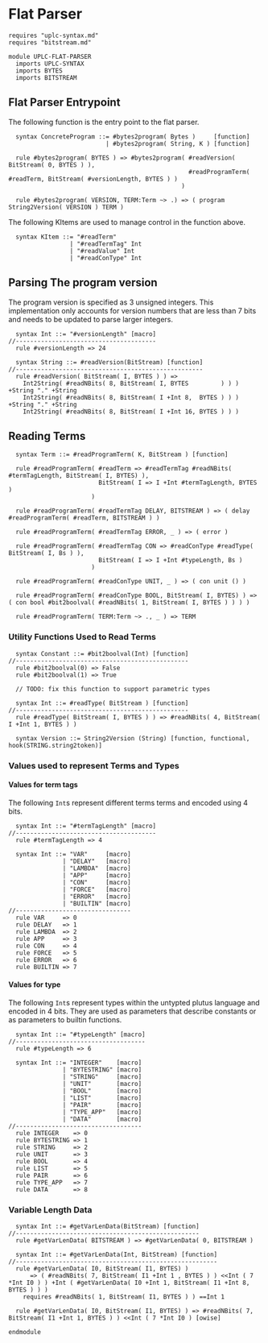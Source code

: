 # Flat Parser

```k
requires "uplc-syntax.md"
requires "bitstream.md"

module UPLC-FLAT-PARSER
  imports UPLC-SYNTAX
  imports BYTES
  imports BITSTREAM
```

## Flat Parser Entrypoint

The following function is the entry point to the flat parser.

```k
  syntax ConcreteProgram ::= #bytes2program( Bytes )     [function]
                           | #bytes2program( String, K ) [function]

  rule #bytes2program( BYTES ) => #bytes2program( #readVersion( BitStream( 0, BYTES ) ),
                                                  #readProgramTerm( #readTerm, BitStream( #versionLength, BYTES ) )
                                                )

  rule #bytes2program( VERSION, TERM:Term ~> .) => ( program String2Version( VERSION ) TERM )
```

The following KItems are used to manage control in the function above.

```k
  syntax KItem ::= "#readTerm"
                 | "#readTermTag" Int
                 | "#readValue" Int
                 | "#readConType" Int
```


## Parsing The program version

The program version is specified as 3 unsigned integers. This implementation only accounts for
version numbers that are less than 7 bits and needs to be updated to parse larger integers.

```k
  syntax Int ::= "#versionLength" [macro]
//---------------------------------------
  rule #versionLength => 24

  syntax String ::= #readVersion(BitStream) [function]
//----------------------------------------------------
  rule #readVersion( BitStream( I, BYTES ) ) =>
    Int2String( #readNBits( 8, BitStream( I, BYTES         ) ) ) +String "." +String
    Int2String( #readNBits( 8, BitStream( I +Int 8,  BYTES ) ) ) +String "." +String
    Int2String( #readNBits( 8, BitStream( I +Int 16, BYTES ) ) )
```

## Reading Terms

```k
  syntax Term ::= #readProgramTerm( K, BitStream ) [function]

  rule #readProgramTerm( #readTerm => #readTermTag #readNBits( #termTagLength, BitStream( I, BYTES) ),
                         BitStream( I => I +Int #termTagLength, BYTES )
                       )

  rule #readProgramTerm( #readTermTag DELAY, BITSTREAM ) => ( delay #readProgramTerm( #readTerm, BITSTREAM ) )

  rule #readProgramTerm( #readTermTag ERROR, _ ) => ( error )

  rule #readProgramTerm( #readTermTag CON => #readConType #readType( BitStream( I, Bs ) ),
                         BitStream( I => I +Int #typeLength, Bs )
                       )

  rule #readProgramTerm( #readConType UNIT, _ ) => ( con unit () )

  rule #readProgramTerm( #readConType BOOL, BitStream( I, BYTES) ) => ( con bool #bit2boolval( #readNBits( 1, BitStream( I, BYTES ) ) ) )

  rule #readProgramTerm( TERM:Term ~> ., _ ) => TERM

```

### Utility Functions Used to Read Terms

```k
  syntax Constant ::= #bit2boolval(Int) [function]
//------------------------------------------------
  rule #bit2boolval(0) => False
  rule #bit2boolval(1) => True

  // TODO: fix this function to support parametric types

  syntax Int ::= #readType( BitStream ) [function]
//------------------------------------------------
  rule #readType( BitStream( I, BYTES ) ) => #readNBits( 4, BitStream( I +Int 1, BYTES ) )

  syntax Version ::= String2Version (String) [function, functional, hook(STRING.string2token)]
```

### Values used to represent Terms and Types

#### Values for term tags

The following `Int`s represent different terms terms and encoded using 4 bits.

```k
  syntax Int ::= "#termTagLength" [macro]
//---------------------------------------
  rule #termTagLength => 4

  syntax Int ::= "VAR"     [macro]
               | "DELAY"   [macro]
               | "LAMBDA"  [macro]
               | "APP"     [macro]
               | "CON"     [macro]
               | "FORCE"   [macro]
               | "ERROR"   [macro]
               | "BUILTIN" [macro]
//--------------------------------
  rule VAR     => 0
  rule DELAY   => 1
  rule LAMBDA  => 2
  rule APP     => 3
  rule CON     => 4
  rule FORCE   => 5
  rule ERROR   => 6
  rule BUILTIN => 7
```

#### Values for type

The following `Int`s represent types within the untypted plutus language and encoded in 4 bits.
They are used as parameters that describe constants or as parameters to builtin functions.

```k
  syntax Int ::= "#typeLength" [macro]
//------------------------------------
  rule #typeLength => 6

  syntax Int ::= "INTEGER"    [macro]
               | "BYTESTRING" [macro]
               | "STRING"     [macro]
               | "UNIT"       [macro]
               | "BOOL"       [macro]
               | "LIST"       [macro]
               | "PAIR"       [macro]
               | "TYPE_APP"   [macro]
               | "DATA"       [macro]
//-----------------------------------
  rule INTEGER    => 0
  rule BYTESTRING => 1
  rule STRING     => 2
  rule UNIT       => 3
  rule BOOL       => 4
  rule LIST       => 5
  rule PAIR       => 6
  rule TYPE_APP   => 7
  rule DATA       => 8
```

### Variable Length Data

```k
  syntax Int ::= #getVarLenData(BitStream) [function]
//---------------------------------------------------
  rule #getVarLenData( BITSTREAM ) => #getVarLenData( 0, BITSTREAM )

  syntax Int ::= #getVarLenData(Int, BitStream) [function]
//--------------------------------------------------------
  rule #getVarLenData( I0, BitStream( I1, BYTES) )
      => ( #readNBits( 7, BitStream( I1 +Int 1 , BYTES ) ) <<Int ( 7 *Int I0 ) ) +Int ( #getVarLenData( I0 +Int 1, BitStream( I1 +Int 8, BYTES ) ) )
    requires #readNBits( 1, BitStream( I1, BYTES ) ) ==Int 1

  rule #getVarLenData( I0, BitStream( I1, BYTES) ) => #readNBits( 7, BitStream( I1 +Int 1, BYTES ) ) <<Int ( 7 *Int I0 ) [owise]

```

```k
endmodule
```
